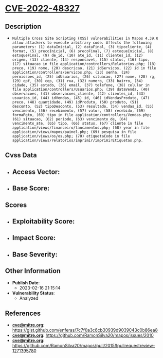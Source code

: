 
# [CVE-2022-48327](https://cve.mitre.org/cgi-bin/cvename.cgi?name=CVE-2022-48327)

## Description

- `Multiple Cross Site Scripting (XSS) vulnerabilities in Mapos 4.39.0 allow attackers to execute arbitrary code. Affects the following parameters: (1) dataInicial, (2) dataFinal, (3) tipocliente, (4) format, (5) precoInicial, (6) precoFinal, (7) estoqueInicial, (8) estoqueFinal, (9) de_id, (10) ate_id, (11) clientes_id, (12) origem, (13) cliente, (14) responsavel, (15) status, (16) tipo, (17) situacao in file application/controllers/Relatorios.php; (18) preco, (19) nome, (20) descricao, (21) idServicos, (22) id in file application/controllers/Servicos.php; (23) senha, (24) permissoes_id, (25) idUsuarios, (26) situacao, (27) nome, (28) rg, (29) cpf, (30) cep, (31) rua, (32) numero, (33) bairro, (34) cidade, (35) estado, (36) email, (37) telefone, (38) celular in file application/controllers/Usuarios.php; (39) dataVenda, (40) observacoes, (41) observacoes_cliente, (42) clientes_id, (43) usuarios_id, (44) idVendas, (45) id, (46) idVendasProduto, (47) preco, (48) quantidade, (49) idProduto, (50) produto, (51) desconto, (52) tipoDesconto, (53) resultado, (54) vendas_id, (55) vencimento, (56) recebimento, (57) valor, (58) recebido, (59) formaPgto, (60) tipo in file application/controllers/Vendas.php; (61) situacao, (62) periodo, (63) vencimento_de, (64) vencimento_ate, (65) tipo, (66) status, (67) cliente in file application/views/financeiro/lancamentos.php; (68) year in file application/views/mapos/painel.php; (69) pesquisa in file application/views/os/os.php; (70) etiquetaCode in file application/views/relatorios/imprimir/imprimirEtiquetas.php.`

## Cvss Data

- **Access Vector**:
  - 
- **Base Score**:
  - 

## Scores

- **Exploitability Score**:
  - 
- **Impact Score**:
  - 
- **Base Severity**:
  - 

## Other Information

- **Publish Date**:
  - 2023-02-16 21:15:14
- **Vulnerability Status**:
  - Analyzed

## References

- **cve@mitre.org**: https://gist.github.com/enferas/7c7f0a3c6cb30939d9039043c0b86ea8
- **cve@mitre.org**: https://github.com/RamonSilva20/mapos/issues/2010
- **cve@mitre.org**: https://github.com/RamonSilva20/mapos/pull/2015#pullrequestreview-1271395780

